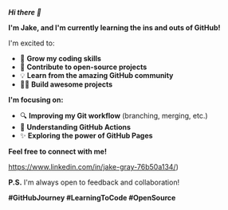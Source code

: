_**Hi there 👋**_

**I'm Jake, and I'm currently learning the ins and outs of GitHub!** 

I'm excited to:

* 🌱 **Grow my coding skills** 
* 🚀 **Contribute to open-source projects** 
* 💡 **Learn from the amazing GitHub community**
* 🐱‍💻 **Build awesome projects** 

**I'm focusing on:**

* 🔍 **Improving my Git workflow** (branching, merging, etc.)
* 📖 **Understanding GitHub Actions** 
* ✨ **Exploring the power of GitHub Pages**

**Feel free to connect with me!** 

https://www.linkedin.com/in/jake-gray-76b50a134/)


**P.S.** I'm always open to feedback and collaboration! 

**#GitHubJourney #LearningToCode #OpenSource** 
